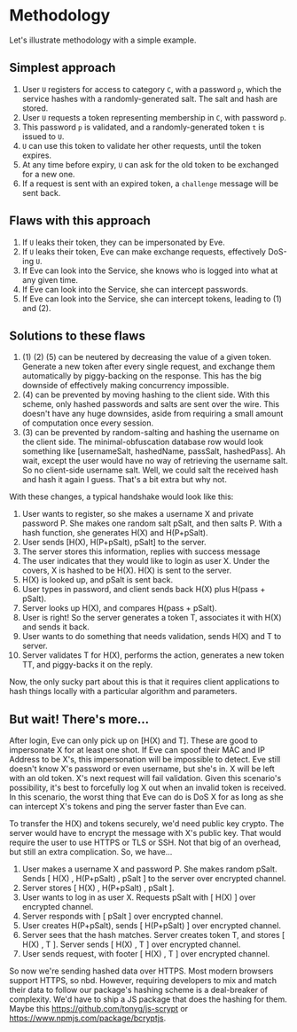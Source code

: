 # Methodology

Let's illustrate methodology with a simple example.

## Simplest approach

1. User `U` registers for access to category `C`, with a password `p`, which the service hashes with a randomly-generated salt.  The salt and hash are stored.
2. User `U` requests a token representing membership in `C`, with password `p`.
3. This password `p` is validated, and a randomly-generated token `t` is issued to `U`.
4. `U` can use this token to validate her other requests, until the token expires.
5. At any time before expiry, `U` can ask for the old token to be exchanged for a new one.
6. If a request is sent with an expired token, a `challenge` message will be sent back.

## Flaws with this approach

1. If `U` leaks their token, they can be impersonated by Eve.
2. If `U` leaks their token, Eve can make exchange requests, effectively DoS-ing `U`.
3. If Eve can look into the Service, she knows who is logged into what at any given time.
4. If Eve can look into the Service, she can intercept passwords.
5. If Eve can look into the Service, she can intercept tokens, leading to (1) and (2).

## Solutions to these flaws

1. (1) (2) (5) can be neutered by decreasing the value of a given token.  Generate a new token after every single request, and exchange them automatically by piggy-backing on the response.  This has the big downside of effectively making concurrency impossible.
2. (4) can be prevented by moving hashing to the client side.  With this scheme, only hashed passwords and salts are sent over the wire.  This doesn't have any huge downsides, aside from requiring a small amount of computation once every session.
3. (3) can be prevented by random-salting and hashing the username on the client side.  The minimal-obfuscation database row would look something like [usernameSalt, hashedName, passSalt, hashedPass]. Ah wait, except the user would have no way of retrieving the username salt.  So no client-side username salt.  Well, we could salt the received hash and hash it again I guess.  That's a bit extra but why not.

With these changes, a typical handshake would look like this:

1.  User wants to register, so she makes a username X and private password P.  She makes one random salt pSalt, and then salts P.  With a hash function, she generates H(X) and H(P+pSalt).
2.  User sends [H(X), H(P+pSalt), pSalt] to the server.
2.  The server stores this information, replies with success message
3.  The user indicates that they would like to login as user X.  Under the covers, X is hashed to be H(X).  H(X) is sent to the server.
4.  H(X) is looked up, and pSalt is sent back.
5.  User types in password, and client sends back H(X) plus H(pass + pSalt).
6.  Server looks up H(X), and compares H(pass + pSalt).
7.  User is right! So the server generates a token T, associates it with H(X) and sends it back.
8.  User wants to do something that needs validation, sends H(X) and T to server.
9.  Server validates T for H(X), performs the action, generates a new token TT, and piggy-backs it on the reply.

Now, the only sucky part about this is that it requires client applications to hash things locally with a particular algorithm and parameters.

## But wait! There's more...

After login, Eve can only pick up on [H(X) and T].  These are good to impersonate X for at least one shot.  If Eve can spoof their MAC and IP Address to be X's, this impersonation will be impossible to detect.  Eve still doesn't know X's password or even username, but she's in.  X will be left with an old token.  X's next request will fail validation.  Given this scenario's possibility, it's best to forcefully log X out when an invalid token is received.  In this scenario, the worst thing that Eve can do is DoS X for as long as she can intercept X's tokens and ping the server faster than Eve can.  

To transfer the H(X) and tokens securely, we'd need public key crypto.  The server would have to encrypt the message with X's public key.  That would require the user to use HTTPS or TLS or SSH.  Not that big of an overhead, but still an extra complication.  So, we have...

1. User makes a username X and password P.  She makes random pSalt.  Sends [ H(X) , H(P+pSalt) , pSalt ] to the server over encrypted channel.
2. Server stores [ H(X) , H(P+pSalt) , pSalt ].
3. User wants to log in as user X.  Requests pSalt with [ H(X) ] over encrypted channel.
4. Server responds with [ pSalt ] over encrypted channel.
5. User creates H(P+pSalt), sends [ H(P+pSalt) ] over encrypted channel.
6. Server sees that the hash matches.  Server creates token T, and stores [ H(X) , T ].  Server sends [ H(X) , T ] over encrypted channel.
7. User sends request, with footer [ H(X) , T ] over encrypted channel.

So now we're sending hashed data over HTTPS.  Most modern browsers support HTTPS, so nbd.  However, requiring developers to mix and match their data to follow our package's hashing scheme is a deal-breaker of complexity.  We'd have to ship a JS package that does the hashing for them.  Maybe this https://github.com/tonyg/js-scrypt or https://www.npmjs.com/package/bcryptjs.

